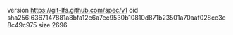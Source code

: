 version https://git-lfs.github.com/spec/v1
oid sha256:6367147881a8bfa12e6a7ec9530b10810d871b23501a70aaf028ce3e8c49c975
size 2696
